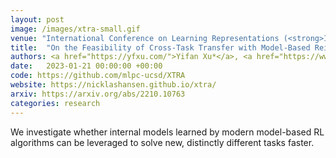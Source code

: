 ```yaml
---
layout: post
image: /images/xtra-small.gif
venue: "International Conference on Learning Representations (<strong>ICLR</strong>)"
title:  "On the Feasibility of Cross-Task Transfer with Model-Based Reinforcement Learning"
authors: <a href="https://yfxu.com/">Yifan Xu*</a>, <a href="https://www.nicklashansen.com/">Nicklas Hansen*</a>, <strong>Zirui Wang</strong>, <a href="https://scholar.google.com/citations?user=3q48QN8AAAAJ&hl=en">Yung-Chieh Chan</a>, <a href="https://cseweb.ucsd.edu/~haosu/">Hao Su</a>, <a href="https://pages.ucsd.edu/~ztu/">Zhuowen Tu</a>
date:   2023-01-21 00:00:00 +00:00
code: https://github.com/mlpc-ucsd/XTRA
website: https://nicklashansen.github.io/xtra/
arxiv: https://arxiv.org/abs/2210.10763
categories: research
---
```

We investigate whether internal models learned by modern model-based RL algorithms can be leveraged to solve new, distinctly different tasks faster.
